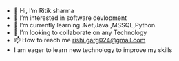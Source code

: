 - 👋 Hi, I’m Ritik sharma 
- 👀 I’m interested in  software devlopment 
- 🌱 I’m currently learning .Net,Java ,MSSQL,Python.
- 💞️ I’m looking to collaborate on any Technology
- 📫 How to reach me rishi.garg024@gmail.com
- I am eager to learn new technology to improve my skills 

<!---
ritiks02/ritiks02 is a ✨ special ✨ repository because its `README.md` (this file) appears on your GitHub profile.
You can click the Preview link to take a look at your changes.
--->
